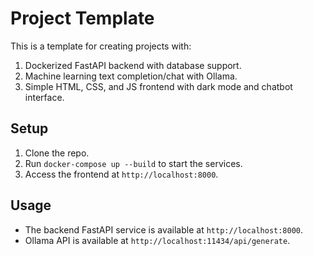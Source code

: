 # Project Template

This is a template for creating projects with:
1. Dockerized FastAPI backend with database support.
2. Machine learning text completion/chat with Ollama.
3. Simple HTML, CSS, and JS frontend with dark mode and chatbot interface.

## Setup

1. Clone the repo.
2. Run `docker-compose up --build` to start the services.
3. Access the frontend at `http://localhost:8000`.

## Usage

- The backend FastAPI service is available at `http://localhost:8000`.
- Ollama API is available at `http://localhost:11434/api/generate`.
